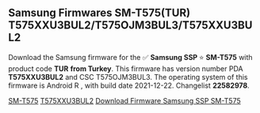 <h2>Samsung Firmwares SM-T575(TUR) T575XXU3BUL2/T575OJM3BUL3/T575XXU3BUL2</h2>
Download the Samsung firmware for the ✅ <strong>Samsung SSP </strong> ⭐ <strong>SM-T575</strong> with product code <strong>TUR</strong> <strong> from Turkey</strong>. This firmware has version number PDA <strong>T575XXU3BUL2</strong> and CSC T575OJM3BUL3. The operating system of this firmware is Android R , with build date 2021-12-22. Changelist <strong>22582978</strong>.

[SM-T575](https://samfirm.shop/samsung/model/SM-T575)
[T575XXU3BUL2](https://samfirm.shop/samsung/pda/T575XXU3BUL2)
[Download Firmware Samsung SSP SM-T575](https://samfirm.shop/samsung/firmware/484227)
